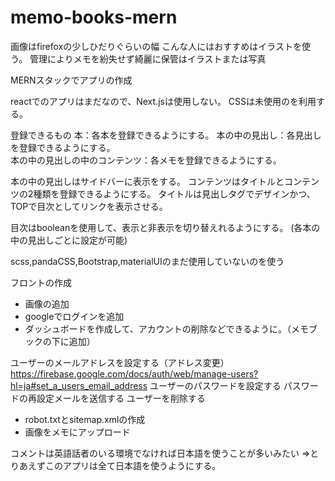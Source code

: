 # memo-books-mern

画像はfirefoxの少しひだりぐらいの幅
こんな人にはおすすめはイラストを使う。
管理によりメモを紛失せず綺麗に保管はイラストまたは写真


MERNスタックでアプリの作成

reactでのアプリはまだなので、Next.jsは使用しない。
CSSは未使用のを利用する。


登録できるもの
本：各本を登録できるようにする。
    本の中の見出し：各見出しを登録できるようにする。    
        本の中の見出しの中のコンテンツ：各メモを登録できるようにする。

本の中の見出しはサイドバーに表示をする。
コンテンツはタイトルとコンテンツの2種類を登録できるようにする。
タイトルは見出しタグでデザインかつ、TOPで目次としてリンクを表示させる。

目次はbooleanを使用して、表示と非表示を切り替えれるようにする。
(各本の中の見出しごとに設定が可能)

scss,pandaCSS,Bootstrap,materialUIのまだ使用していないのを使う

フロントの作成
- 画像の追加
- googleでログインを追加
- ダッシュボードを作成して、アカウントの削除などできるように。（メモブックの下に追加）

ユーザーのメールアドレスを設定する（アドレス変更）
https://firebase.google.com/docs/auth/web/manage-users?hl=ja#set_a_users_email_address
ユーザーのパスワードを設定する
パスワードの再設定メールを送信する
ユーザーを削除する




- robot.txtとsitemap.xmlの作成
- 画像をメモにアップロード

コメントは英語話者のいる環境でなければ日本語を使うことが多いみたい
⇒とりあえずこのアプリは全て日本語を使うようにする。

